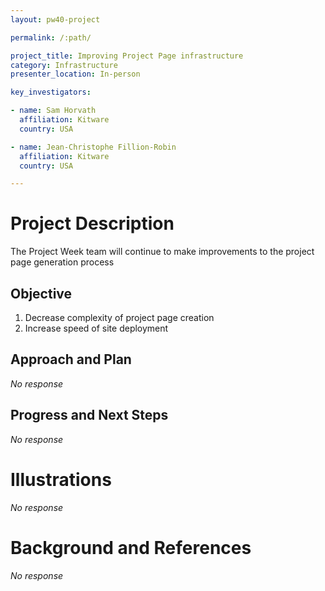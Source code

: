 ```yaml
---
layout: pw40-project

permalink: /:path/

project_title: Improving Project Page infrastructure
category: Infrastructure
presenter_location: In-person

key_investigators:

- name: Sam Horvath
  affiliation: Kitware
  country: USA

- name: Jean-Christophe Fillion-Robin
  affiliation: Kitware
  country: USA

---
```


# Project Description

<!-- Add a short paragraph describing the project. -->

The Project Week team will continue to make improvements to the project page generation process

## Objective

<!-- Describe here WHAT you would like to achieve (what you will have as end result). -->

1.  Decrease complexity of project page creation
2.  Increase speed of site deployment

## Approach and Plan

<!-- Describe here HOW you would like to achieve the objectives stated above. -->

*No response*

## Progress and Next Steps

<!-- Update this section as you make progress, describing of what you have ACTUALLY DONE.
     If there are specific steps that you could not complete then you can describe them here, too. -->

*No response*

# Illustrations

<!-- Add pictures and links to videos that demonstrate what has been accomplished. -->

*No response*

# Background and References

<!-- If you developed any software, include link to the source code repository.
     If possible, also add links to sample data, and to any relevant publications. -->

*No response*
